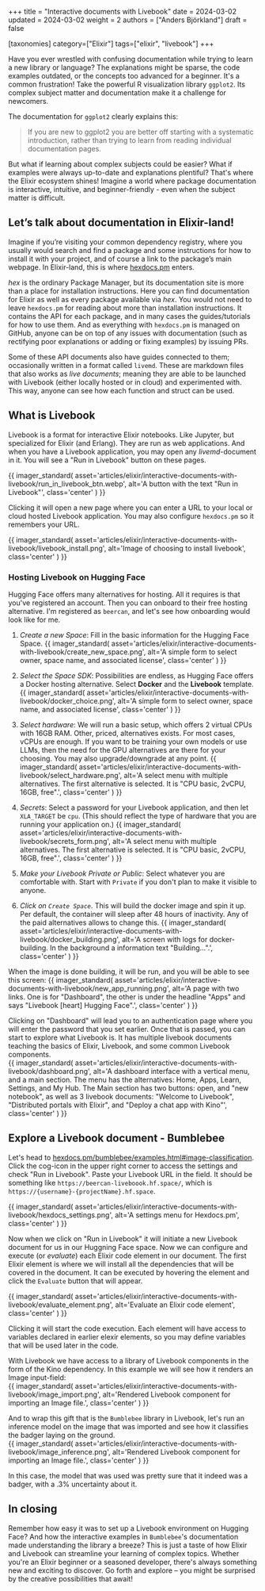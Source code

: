 +++
title = "Interactive documents with Livebook"
date = 2024-03-02
updated = 2024-03-02
weight = 2
authors = ["Anders Björkland"]
draft = false

[taxonomies] 
category=["Elixir"]
tags=["elixir", "livebook"]
+++

Have you ever wrestled with confusing documentation while trying to learn a new library or language?  The explanations might be sparse, the code examples outdated, or the concepts too advanced for a beginner. It's a common frustration! Take the powerful R visualization library `ggplot2`. Its complex subject matter and documentation make it a challenge for newcomers.

The documentation for `ggplot2` clearly explains this: 
> If you are new to ggplot2 you are better off starting with a systematic introduction, rather than trying to learn from reading individual documentation pages.  
  
But what if learning about complex subjects could be easier? What if examples were always up-to-date and explanations plentiful? That's where the Elixir ecosystem shines! Imagine a world where package documentation is interactive, intuitive, and beginner-friendly - even when the subject matter is difficult.  
  
## Let’s talk about documentation in Elixir-land!  
Imagine if you’re visiting your common dependency registry, where you usually would search and find a package and some instructions for how to install it with your project, and of course a link to the package’s main webpage. In Elixir-land, this is where [hexdocs.pm](https://hexdocs.pm) enters.  
  
*hex* is the ordinary Package Manager, but its documentation site is more than a place for installation instructions. Here you can find documentation for Elixir as well as every package available via *hex*. You would not need to leave `hexdocs.pm` for reading about more than installation instructions. It contains the API for each package, and in many cases the guides/tutorials for how to use them. And as everything with `hexdocs.pm` is managed on GitHub, anyone can be on top of any issues with documentation (such as rectifying poor explanations or adding or fixing examples) by issuing PRs.  
  
Some of these API documents also have guides connected to them; occasionally written in a format called `livemd`. These are markdown files that also works as *live documents*; meaning they are able to be launched with Livebook (either locally hosted or in cloud) and experimented with. This way, anyone can see how each function and struct can be used. 

## What is Livebook  
Livebook is a format for interactive Elixir notebooks. Like Jupyter, but specialized for Elixir (and Erlang). They are run as web applications. And when you have a Livebook application, you may open any *livemd*-document in it. You will see a "Run in Livebook" button on these pages. 

{{ imager_standard(
    asset='articles/elixir/interactive-documents-with-livebook/run_in_livebook_btn.webp', 
    alt='A button with the text "Run in Livebook"', 
    class='center'
) }}

Clicking it will open a new page where you can enter a URL to your local or cloud hosted Livebook application. You may also configure `hexdocs.pm` so it remembers your URL. 

{{ imager_standard(
    asset='articles/elixir/interactive-documents-with-livebook/livebook_install.png', 
    alt='Image of choosing to install livebook', 
    class='center'
) }}   

### Hosting Livebook on Hugging Face 
Hugging Face offers many alternatives for hosting. All it requires is that you've registered an account. Then you can onboard to their free hosting alternative. I'm registered as `beercan`, and let's see how onboarding would look like for me. 

1. *Create a new Space*: Fill in the basic information for the Hugging Face Space.
{{ imager_standard(
    asset='articles/elixir/interactive-documents-with-livebook/create_new_space.png', 
    alt='A simple form to select owner, space name, and associated license', 
    class='center'
) }}

2. *Select the Space SDK*: Possibilities are endless, as Hugging Face offers a Docker hosting alternative. Select **Docker** and the **Livebook** template.  
{{ imager_standard(
    asset='articles/elixir/interactive-documents-with-livebook/docker_choice.png', 
    alt='A simple form to select owner, space name, and associated license', 
    class='center'
) }}

3. *Select hardware*: We will run a basic setup, which offers 2 virtual CPUs with 16GB RAM. Other, priced, alternatives exists. For most cases, vCPUs are enough. If you want to be training your own models or use LLMs, then the need for the GPU alternatives are there for your choosing. You may also upgrade/downgrade at any point. 
{{ imager_standard(
    asset='articles/elixir/interactive-documents-with-livebook/select_hardware.png', 
    alt='A select menu with multiple alternatives. The first alternative is selected. It is "CPU basic, 2vCPU, 16GB, free".', 
    class='center'
) }}  

4. *Secrets*: Select a password for your Livebook application, and then let `XLA_TARGET` be `cpu`. (This should reflect the type of hardware that you are running your application on.)
{{ imager_standard(
    asset='articles/elixir/interactive-documents-with-livebook/secrets_form.png', 
    alt='A select menu with multiple alternatives. The first alternative is selected. It is "CPU basic, 2vCPU, 16GB, free".', 
    class='center'
) }}  

5. *Make your Livebook Private or Public*: Select whatever you are comfortable with. Start with `Private` if you don't plan to make it visible to anyone.  

6. *Click on `Create Space`*. This will build the docker image and spin it up. Per default, the container will sleep after 48 hours of inactivity. Any of the paid alternatives allows to change this. 
{{ imager_standard(
    asset='articles/elixir/interactive-documents-with-livebook/docker_building.png', 
    alt='A screen with logs for docker-building. In the background a information text "Building...".', 
    class='center'
) }}  

When the image is done building, it will be run, and you will be able to see this screen: 
{{ imager_standard(
    asset='articles/elixir/interactive-documents-with-livebook/new_app_running.png', 
    alt='A page with two links. One is for "Dashboard", the other is under the headline "Apps" and says "Livebook [heart] Hugging Face".', 
    class='center'
) }}  

Clicking on "Dashboard" will lead you to an authentication page where you will enter the password that you set earlier. Once that is passed, you can start to explore what Livebook is. It has multiple livebook documents teaching the basics of Elixir, Livebook, and some common Livebook components.  
{{ imager_standard(
    asset='articles/elixir/interactive-documents-with-livebook/dashboard.png', 
    alt='A dashboard interface with a vertical menu, and a main section. The menu has the alternatives: Home, Apps, Learn, Settings, and My Hub. The Main section has two buttons: open, and "new notebook", as well as 3 livebook documents: "Welcome to Livebook", "Distributed portals with Elixir", and "Deploy a chat app with Kino"', 
    class='center'
) }}  

## Explore a Livebook document - Bumblebee
Let's head to [hexdocs.pm/bumblebee/examples.html#image-classification](https://hexdocs.pm/bumblebee/examples.html#image-classification). Click the cog-icon in the upper right corner to access the settings and check "Run in Livebook". Paste your Livebook URL in the field. It should be something like `https://beercan-liveboook.hf.space/`, which is `https://{username}-{projectName}.hf.space`. 

{{ imager_standard(
    asset='articles/elixir/interactive-documents-with-livebook/hexdocs_settings.png', 
    alt='A settings menu for Hexdocs.pm', 
    class='center'
) }}  

Now when we click on "Run in Livebook" it will initiate a new Livebook document for us in our Huggning Face space. Now we can configure and execute (or *evaluate*) each Elixir code element in our document. The first Elixir element is where we will install all the dependencies that will be covered in the document. It can be executed by hovering the element and click the `Evaluate` button that will appear.  
  
{{ imager_standard(
    asset='articles/elixir/interactive-documents-with-livebook/evaluate_element.png', 
    alt='Evaluate an Elixir code element', 
    class='center'
) }}  

Clicking it will start the code execution. Each element will have access to variables declared in earlier elexir elements, so you may define variables that will be used later in the code. 
  
With Livebook we have access to a library of Livebook components in the form of the Kino dependency. In this example we will see how it renders an Image input-field:  
{{ imager_standard(
    asset='articles/elixir/interactive-documents-with-livebook/image_import.png', 
    alt='Rendered Livebook component for importing an Image file.', 
    class='center'
) }}  

And to wrap this gift that is the `Bumblebee` library in Livebook, let's run an inference model on the image that was imported and see how it classifies the badger laying on the ground.  
{{ imager_standard(
    asset='articles/elixir/interactive-documents-with-livebook/image_inference.png', 
    alt='Rendered Livebook component for importing an Image file.', 
    class='center'
) }}  

In this case, the model that was used was pretty sure that it indeed was a badger, with a .3% uncertainty about it. 

## In closing  
Remember how easy it was to set up a Livebook environment on Hugging Face? And how the interactive examples in `Bumblebee`'s  documentation made understanding the library a breeze? This is just a taste of how Elixir and Livebook can streamline your learning of complex topics. Whether you're an Elixir beginner or a seasoned developer, there's always something new and exciting to discover. Go forth and explore – you might be surprised by the creative possibilities that await! 